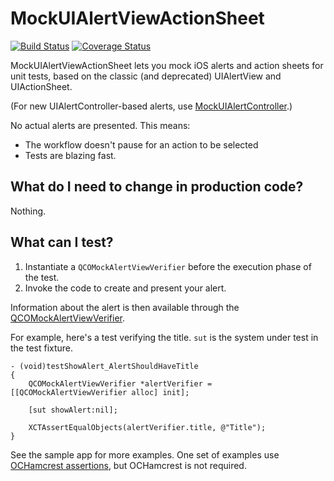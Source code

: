 # MockUIAlertViewActionSheet

[![Build Status](https://travis-ci.org/jonreid/MockUIAlertViewActionSheet.svg?branch=master)](https://travis-ci.org/jonreid/MockUIAlertViewActionSheet)
[![Coverage Status](https://coveralls.io/repos/jonreid/MockUIAlertViewActionSheet/badge.svg?branch=master&service=github)](https://coveralls.io/github/jonreid/MockUIAlertViewActionSheet?branch=master)

MockUIAlertViewActionSheet lets you mock iOS alerts and action sheets for unit
tests, based on the classic (and deprecated) UIAlertView and UIActionSheet.

(For new UIAlertController-based alerts, use
[MockUIAlertController](https://github.com/jonreid/MockUIAlertController).)

No actual alerts are presented. This means:

* The workflow doesn't pause for an action to be selected
* Tests are blazing fast.


## What do I need to change in production code?

Nothing.
 

## What can I test?

1. Instantiate a `QCOMockAlertViewVerifier` before the execution phase of the test.
2. Invoke the code to create and present your alert.

Information about the alert is then available through the
[QCOMockAlertViewVerifier](https://github.com/jonreid/MockUIAlertViewActionSheet/blob/master/TestSupport/QCOMockAlertViewVerifier.h).

For example, here's a test verifying the title. `sut` is the system under test
in the test fixture.

```obj-c
- (void)testShowAlert_AlertShouldHaveTitle
{
    QCOMockAlertViewVerifier *alertVerifier = [[QCOMockAlertViewVerifier alloc] init];

    [sut showAlert:nil];

    XCTAssertEqualObjects(alertVerifier.title, @"Title");
}
```

See the sample app for more examples. One set of examples use
[OCHamcrest assertions](https://github.com/hamcrest/OCHamcrest), but OCHamcrest
is not required.

